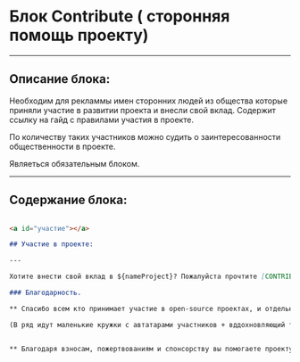 # Блок Contributе ( сторонняя помощь проекту)

---

## Описание блока:
Необходим для рекламмы имен сторонних людей из общества которые приняли участие в развитии проекта и внесли свой вклад.
Содержит ссылку на гайд с правилами участия в проекте.

По количеству таких участников можно судить о заинтересованности общественности в проекте.

Являеться обязательным блоком.

---

## Содержание блока:

```markdown

<a id="участие"></a>

## Участие в проекте:

---

Хотите внести свой вклад в ${nameProject}? Пожалуйста прочтите [CONTRIBUTING[RU].md](docs/[RU]/contributing[RU].md) и архитектуру **git** веток в проекте [branches](docs/[RU]/branches[RU].md).

### Благодарность.

** Cпасибо всем кто принимает участие в open-source проектах, и отдельное огромное спасибо тем кто помог в нашем проекте. **

(В ряд идут маленькие кружки с автатарами участников + вддохновляющий текст с указанием что вот они те герои кто помог.)


** Благодаря взносам, пожертвованиям и спонсорству вы помогаете проекту развиваться. Ваши пожертвования напрямую увеличивают рабочее время над проектом, добавление нового функционала,и самое главное,введение отличной и всегда актуальной документации! **

```


